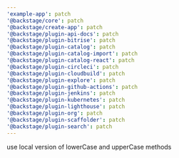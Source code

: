 ```yaml
---
'example-app': patch
'@backstage/core': patch
'@backstage/create-app': patch
'@backstage/plugin-api-docs': patch
'@backstage/plugin-bitrise': patch
'@backstage/plugin-catalog': patch
'@backstage/plugin-catalog-import': patch
'@backstage/plugin-catalog-react': patch
'@backstage/plugin-circleci': patch
'@backstage/plugin-cloudbuild': patch
'@backstage/plugin-explore': patch
'@backstage/plugin-github-actions': patch
'@backstage/plugin-jenkins': patch
'@backstage/plugin-kubernetes': patch
'@backstage/plugin-lighthouse': patch
'@backstage/plugin-org': patch
'@backstage/plugin-scaffolder': patch
'@backstage/plugin-search': patch
---
```


use local version of lowerCase and upperCase methods
